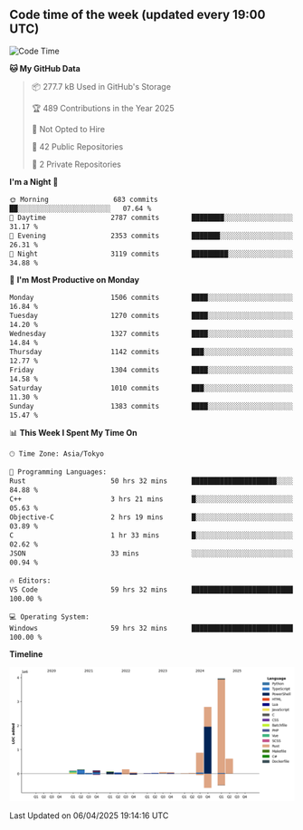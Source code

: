 ## Code time of the week (updated every 19:00 UTC)

<!--START_SECTION:waka-->
![Code Time](http://img.shields.io/badge/Code%20Time-4%2C629%20hrs%2030%20mins-blue)

**🐱 My GitHub Data** 

> 📦 277.7 kB Used in GitHub's Storage 
 > 
> 🏆 489 Contributions in the Year 2025
 > 
> 🚫 Not Opted to Hire
 > 
> 📜 42 Public Repositories 
 > 
> 🔑 2 Private Repositories 
 > 
**I'm a Night 🦉** 

```text
🌞 Morning                683 commits         ██░░░░░░░░░░░░░░░░░░░░░░░   07.64 % 
🌆 Daytime                2787 commits        ████████░░░░░░░░░░░░░░░░░   31.17 % 
🌃 Evening                2353 commits        ███████░░░░░░░░░░░░░░░░░░   26.31 % 
🌙 Night                  3119 commits        █████████░░░░░░░░░░░░░░░░   34.88 % 
```
📅 **I'm Most Productive on Monday** 

```text
Monday                   1506 commits        ████░░░░░░░░░░░░░░░░░░░░░   16.84 % 
Tuesday                  1270 commits        ████░░░░░░░░░░░░░░░░░░░░░   14.20 % 
Wednesday                1327 commits        ████░░░░░░░░░░░░░░░░░░░░░   14.84 % 
Thursday                 1142 commits        ███░░░░░░░░░░░░░░░░░░░░░░   12.77 % 
Friday                   1304 commits        ████░░░░░░░░░░░░░░░░░░░░░   14.58 % 
Saturday                 1010 commits        ███░░░░░░░░░░░░░░░░░░░░░░   11.30 % 
Sunday                   1383 commits        ████░░░░░░░░░░░░░░░░░░░░░   15.47 % 
```


📊 **This Week I Spent My Time On** 

```text
🕑︎ Time Zone: Asia/Tokyo

💬 Programming Languages: 
Rust                     50 hrs 32 mins      █████████████████████░░░░   84.88 % 
C++                      3 hrs 21 mins       █░░░░░░░░░░░░░░░░░░░░░░░░   05.63 % 
Objective-C              2 hrs 19 mins       █░░░░░░░░░░░░░░░░░░░░░░░░   03.89 % 
C                        1 hr 33 mins        █░░░░░░░░░░░░░░░░░░░░░░░░   02.62 % 
JSON                     33 mins             ░░░░░░░░░░░░░░░░░░░░░░░░░   00.94 % 

🔥 Editors: 
VS Code                  59 hrs 32 mins      █████████████████████████   100.00 % 

💻 Operating System: 
Windows                  59 hrs 32 mins      █████████████████████████   100.00 % 
```

**Timeline**

![Lines of Code chart](https://raw.githubusercontent.com/SARDONYX-sard/SARDONYX-sard/main/assets/bar_graph.png)


 Last Updated on 06/04/2025 19:14:16 UTC
<!--END_SECTION:waka-->